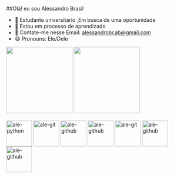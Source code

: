 ##Olá! eu sou Alessandro Brasil


- 🔭 Estudante universitario ,Em busca de uma  oportunidade 
- 🌱 Estou em processo de aprendizado  
- 💬 Contate-me nesse Email: alessandrobr.ab@gmail.com
- 😄 Pronouns: Ele/Dele
<div>
<img height="180em" src="https://github-readme-stats.vercel.app/api?username=alessandrobra&show_icons=true&theme=tokyonight&include_all_commits=true&count_private=true"/>
<img height="180em" src="https://github-readme-stats.vercel.app/api/top-langs/?username=alessandrobra&layout=compact&langs_count=16&theme=tokyonight"/>
</div>
<div style="display: inline_block"><br>
<img align="center" alt="ale-python" height="70" width"70" src="https://cdn.jsdelivr.net/gh/devicons/devicon/icons/python/python-original-wordmark.svg" />
<img align="center" alt="ale-git" height="70" width"70" src="https://cdn.jsdelivr.net/gh/devicons/devicon/icons/git/git-original.svg" />
<img align="center" alt="ale-github" height="70" width"70" src="https://cdn.jsdelivr.net/gh/devicons/devicon/icons/jupyter/jupyter-original-wordmark.svg"/>
<img align="center" alt="ale-github" height="70" width"70" src="https://devicon-website.vercel.app/api/postgresql/original.svg"></img>
<img  align="center" alt="ale-git" height="70" width"70" src="https://devicon-website.vercel.app/api/javascript/original.svg"></img>
<img align="center" alt="ale-github" height="70" width"70" src="https://devicon-website.vercel.app/api/css3/original.svg"></img>
<img align="center" alt="ale-github" height="70" width"70" src="https://devicon-website.vercel.app/api/html5/original.svg"></img>

</div>

##
          
          
          
          
          
          
          
          
